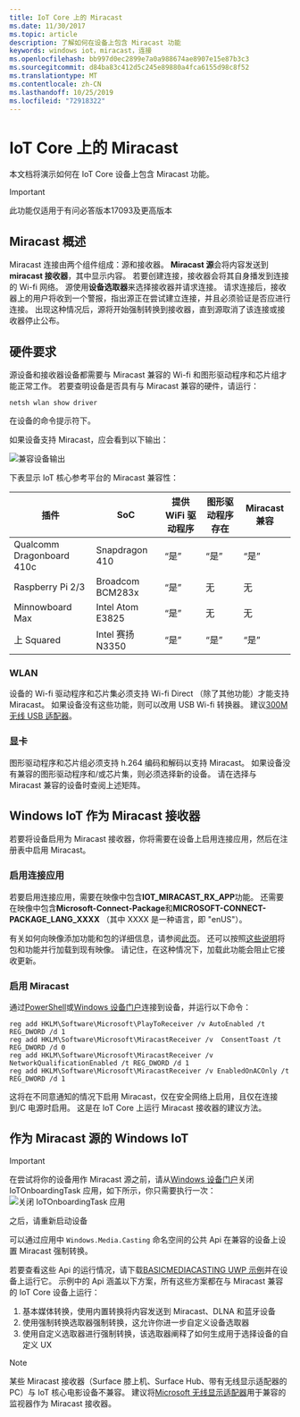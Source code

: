 ```yaml
---
title: IoT Core 上的 Miracast
ms.date: 11/30/2017
ms.topic: article
description: 了解如何在设备上包含 Miracast 功能
keywords: windows iot，miracast，连接
ms.openlocfilehash: bb997d0ec2899e7a0a988674ae8907e15e87b3c3
ms.sourcegitcommit: d84ba83c412d5c245e89880a4fca6155d98c8f52
ms.translationtype: MT
ms.contentlocale: zh-CN
ms.lasthandoff: 10/25/2019
ms.locfileid: "72918322"
---
```

# <a name="miracast-on-iot-core"></a>IoT Core 上的 Miracast

本文档将演示如何在 IoT Core 设备上包含 Miracast 功能。

> [!IMPORTANT]
> 此功能仅适用于有问必答版本17093及更高版本

## <a name="miracast-overview"></a>Miracast 概述

Miracast 连接由两个组件组成：源和接收器。 **Miracast 源**会将内容发送到**miracast 接收器**，其中显示内容。 若要创建连接，接收器会将其自身播发到连接的 Wi-fi 网络。 源使用**设备选取器**来选择接收器并请求连接。 请求连接后，接收器上的用户将收到一个警报，指出源正在尝试建立连接，并且必须验证是否应进行连接。 出现这种情况后，源将开始强制转换到接收器，直到源取消了该连接或接收器停止公布。

## <a name="hardware-requirements"></a>硬件要求

源设备和接收器设备都需要与 Miracast 兼容的 Wi-fi 和图形驱动程序和芯片组才能正常工作。 若要查明设备是否具有与 Miracast 兼容的硬件，请运行： 
```
netsh wlan show driver
```
在设备的命令提示符下。

如果设备支持 Miracast，应会看到以下输出：

![兼容设备输出](../media/Miracast/CompatibleDevice.png)

下表显示 IoT 核心参考平台的 Miracast 兼容性：

| 插件 | SoC | 提供 WiFi 驱动程序 | 图形驱动程序存在 | Miracast 兼容 |
|-------|-----|----------------------|--------------------------|---------------------|
| Qualcomm Dragonboard 410c | Snapdragon 410 | “是” | “是” | “是” |
| Raspberry Pi 2/3 | Broadcom BCM283x | “是” | 无 | 无 |
| Minnowboard Max | Intel Atom E3825 | “是” | 无 | 无 |
| 上 Squared | Intel 赛扬 N3350 | “是” | “是” | “是” |


### <a name="wi-fi"></a>WLAN

设备的 Wi-fi 驱动程序和芯片集必须支持 Wi-fi Direct （除了其他功能）才能支持 Miracast。 如果设备没有这些功能，则可以改用 USB Wi-fi 转换器。 建议[300M 无线 USB 适配器](http://a.co/fdhEhV9)。

### <a name="graphics"></a>显卡

图形驱动程序和芯片组必须支持 h.264 编码和解码以支持 Miracast。 如果设备没有兼容的图形驱动程序和/或芯片集，则必须选择新的设备。 请在选择与 Miracast 兼容的设备时查阅上述矩阵。

## <a name="windows-iot-as-a-miracast-sink"></a>Windows IoT 作为 Miracast 接收器

若要将设备启用为 Miracast 接收器，你将需要在设备上启用连接应用，然后在注册表中启用 Miracast。

### <a name="enable-the-connect-app"></a>启用连接应用

若要启用连接应用，需要在映像中包含**IOT_MIRACAST_RX_APP**功能。 还需要在映像中包含**Microsoft-Connect-Package**和**MICROSOFT-CONNECT-PACKAGE_LANG_XXXX** （其中 XXXX 是一种语言，即 "enUS"）。 

有关如何向映像添加功能和包的详细信息，请参阅[此页](https://docs.microsoft.com/windows-hardware/manufacture/iot/deploy-your-app-with-a-standard-board#update-the-feature-manifest)。 还可以按照[这些说明](https://docs.microsoft.com/windows/iot-core/build-your-image/createinstallpackage)将包和功能并行加载到现有映像。 请记住，在这种情况下，加载此功能会阻止它接收更新。


### <a name="enable-miracast"></a>启用 Miracast

通过[PowerShell](https://docs.microsoft.com/windows/iot-core/connect-your-device/powershell)或[Windows 设备门户](https://docs.microsoft.com/windows/iot-core/manage-your-device/deviceportal)连接到设备，并运行以下命令：
```
reg add HKLM\Software\Microsoft\PlayToReceiver /v AutoEnabled /t REG_DWORD /d 1  
reg add HKLM\Software\Microsoft\MiracastReceiver /v  ConsentToast /t REG_DWORD /d 0  
reg add HKLM\Software\Microsoft\MiracastReceiver /v NetworkQualificationEnabled /t REG_DWORD /d 1  
reg add HKLM\Software\Microsoft\MiracastReceiver /v EnabledOnACOnly /t REG_DWORD /d 1  
```
这将在不同意通知的情况下启用 Miracast，仅在安全网络上启用，且仅在连接到/C 电源时启用。 这是在 IoT Core 上运行 Miracast 接收器的建议方法。

## <a name="windows-iot-as-a-miracast-source"></a>作为 Miracast 源的 Windows IoT

> [!IMPORTANT]
> 在尝试将你的设备用作 Miracast 源之前，请从[Windows 设备门户](https://docs.microsoft.com/windows/iot-core/manage-your-device/deviceportal)关闭 IoTOnboardingTask 应用，如下所示，你只需要执行一次： ![关闭 IoTOnboardingTask 应用](../media/Miracast/IoTOnboardingOff.gif)
>
> 之后，请重新启动设备

可以通过应用中 `Windows.Media.Casting` 命名空间的公共 Api 在兼容的设备上设置 Miracast 强制转换。

若要查看这些 Api 的运行情况，请下载[BASICMEDIACASTING UWP 示例](https://github.com/Microsoft/Windows-universal-samples/tree/master/Samples/BasicMediaCasting)并在设备上运行它。 示例中的 Api 涵盖以下方案，所有这些方案都在与 Miracast 兼容的 IoT Core 设备上运行：
1. 基本媒体转换，使用内置转换将内容发送到 Miracast、DLNA 和蓝牙设备
2. 使用强制转换选取器强制转换，这允许你进一步自定义设备选取器
3. 使用自定义选取器进行强制转换，该选取器阐释了如何生成用于选择设备的自定义 UX

> [!NOTE]
> 某些 Miracast 接收器（Surface 膝上机、Surface Hub、带有无线显示适配器的 PC）与 IoT 核心电影设备不兼容。 建议将[Microsoft 无线显示适配器](https://www.microsoft.com/accessories/en-us/products/adapters/wireless-display-adapter-2/p3q-00001)用于兼容的监视器作为 Miracast 接收器。
